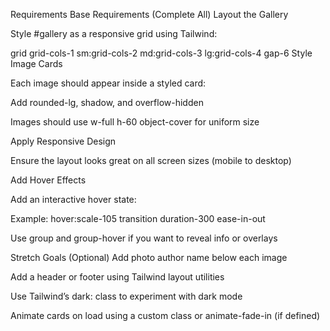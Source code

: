 Requirements
Base Requirements (Complete All)
Layout the Gallery

Style #gallery as a responsive grid using Tailwind:

grid grid-cols-1 sm:grid-cols-2 md:grid-cols-3 lg:grid-cols-4 gap-6
Style Image Cards

Each image should appear inside a styled card:

Add rounded-lg, shadow, and overflow-hidden

Images should use w-full h-60 object-cover for uniform size

Apply Responsive Design

Ensure the layout looks great on all screen sizes (mobile to desktop)

Add Hover Effects

Add an interactive hover state:

Example: hover:scale-105 transition duration-300 ease-in-out

Use group and group-hover if you want to reveal info or overlays

Stretch Goals (Optional)
Add photo author name below each image

Add a header or footer using Tailwind layout utilities

Use Tailwind’s dark: class to experiment with dark mode

Animate cards on load using a custom class or animate-fade-in (if defined)